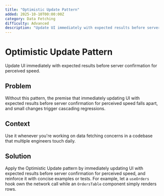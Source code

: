 ```yaml
---
title: "Optimistic Update Pattern"
added: 2025-10-10T00:00:00Z
category: Data Fetching
difficulty: Advanced
description: "Update UI immediately with expected results before server confirmation for perceived speed."
---
```

# Optimistic Update Pattern

Update UI immediately with expected results before server confirmation for perceived speed.

## Problem

Without this pattern, the premise that immediately updating UI with expected results before server confirmation for perceived speed falls apart, and small changes trigger cascading regressions.

## Context

Use it whenever you're working on data fetching concerns in a codebase that multiple engineers touch daily.

## Solution

Apply the Optimistic Update pattern by immediately updating UI with expected results before server confirmation for perceived speed, and reinforce it with concise examples or tests. For example, let a `useOrders` hook own the network call while an `OrdersTable` component simply renders rows.
